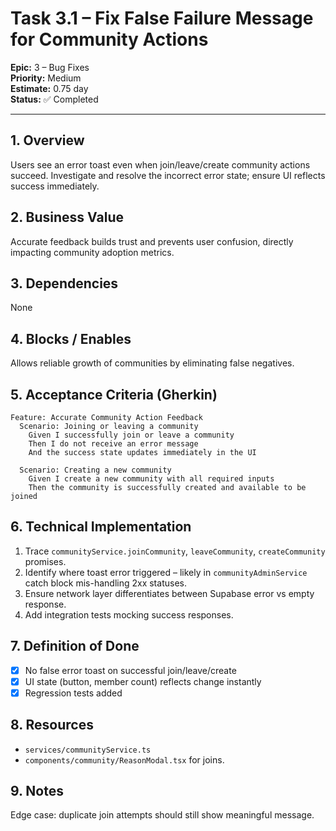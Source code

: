 # Task 3.1 – Fix False Failure Message for Community Actions

**Epic:** 3 – Bug Fixes  
**Priority:** Medium  
**Estimate:** 0.75 day  
**Status:** ✅ Completed

---

## 1. Overview
Users see an error toast even when join/leave/create community actions succeed. Investigate and resolve the incorrect error state; ensure UI reflects success immediately.

## 2. Business Value
Accurate feedback builds trust and prevents user confusion, directly impacting community adoption metrics.

## 3. Dependencies
None

## 4. Blocks / Enables
Allows reliable growth of communities by eliminating false negatives.

## 5. Acceptance Criteria (Gherkin)
```gherkin
Feature: Accurate Community Action Feedback
  Scenario: Joining or leaving a community
    Given I successfully join or leave a community
    Then I do not receive an error message
    And the success state updates immediately in the UI

  Scenario: Creating a new community
    Given I create a new community with all required inputs
    Then the community is successfully created and available to be joined
```

## 6. Technical Implementation
1. Trace `communityService.joinCommunity`, `leaveCommunity`, `createCommunity` promises.
2. Identify where toast error triggered – likely in `communityAdminService` catch block mis-handling 2xx statuses.
3. Ensure network layer differentiates between Supabase error vs empty response.
4. Add integration tests mocking success responses.

## 7. Definition of Done
- [x] No false error toast on successful join/leave/create
- [x] UI state (button, member count) reflects change instantly
- [x] Regression tests added

## 8. Resources
- `services/communityService.ts`
- `components/community/ReasonModal.tsx` for joins.

## 9. Notes
Edge case: duplicate join attempts should still show meaningful message.

